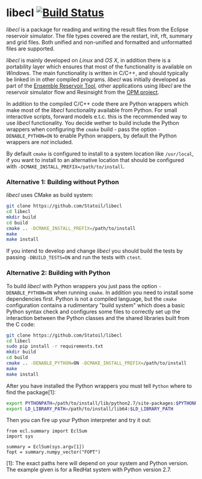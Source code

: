 # libecl [![Build Status](https://travis-ci.org/Statoil/libecl.svg?branch=master)](https://travis-ci.org/Statoil/libecl)


*libecl* is a package for reading and writing the result files from
the Eclipse reservoir simulator. The file types covered are the
restart, init, rft, summary and grid files. Both unified and
non-unified and formatted and unformatted files are supported.

*libecl* is mainly developed on *Linux* and *OS X*, in addition there
is a portability layer which ensures that most of the functionality is
available on *Windows*. The main functionality is written in C/C++, and
should typically be linked in in other compiled programs. *libecl* was
initially developed as part of the [Ensemble Reservoir
Tool](http://github.com/Statoil/ert), other applications using
*libecl* are the reservoir simulator flow and Resinsight from the [OPM
project](http://github.com/OPM/).

In addition to the compiled C/C++ code there are Python wrappers which make most
of the *libecl* functionality available from Python. For small interactive
scripts, forward models e.t.c. this is the recommended way to use *libecl*
functionality. You decide wether to build include the Python wrappers when
configuring the `cmake` build - pass the option `-DENABLE_PYTHON=ON` to enable
Python wrappers, by default the Python wrappers are *not* included.

By default `cmake` is configured to install to a system location like
`/usr/local`, if you want to install to an alternative location that should be
configured with `-DCMAKE_INSTALL_PREFIX=/path/to/install`.

### Alternative 1: Building without Python ###
*libecl* uses CMake as build system:

```bash
git clone https://github.com/Statoil/libecl
cd libecl
mkdir build
cd build
cmake .. -DCMAKE_INSTALL_PREFIX=/path/to/install
make
make install
```
If you intend to develop and change *libecl* you should build the tests
by passing `-DBUILD_TESTS=ON` and run the tests with `ctest`.


### Alternative 2: Building with Python ###
To build *libecl* with Python wrappers you just pass the option
`-DENABLE_PYTHON=ON` when running `cmake`. In addition you need to install some
dependencies first. Python is not a compiled language, but the `cmake` configuration contains a
rudimentary "build system" which does a basic Python syntax check and configures some
files to correctly set up the interaction between the Python classes and the
shared libraries built from the C code:
```bash
git clone https://github.com/Statoil/libecl
cd libecl
sudo pip install -r requirements.txt
mkdir build
cd build
cmake .. -DENABLE_PYTHON=ON -DCMAKE_INSTALL_PREFIX=/path/to/install 
make
make install
```

After you have installed the Python wrappers you must tell `Python` where to
find the package[1]:

```bash
export PYTHONPATH=/path/to/install/lib/python2.7/site-packages:$PYTHONPATH
export LD_LIBRARY_PATH=/path/to/install/lib64:$LD_LIBRARY_PATH
```

Then you can fire up your Python interpreter and try it out:
```
from ecl.summary import EclSum
import sys

summary = EclSum(sys.argv[1])
fopt = summary.numpy_vector("FOPT")

```


[1]: The exact paths here will depend on your system and Python version. The example given is for a RedHat system with Python version 2.7.
